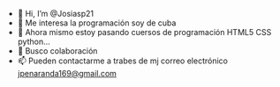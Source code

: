 - 👋 Hi, I’m @Josiasp21
- 👀 Me interesa la programación soy de cuba 
- 🌱 Ahora mismo estoy pasando cuersos de programación HTML5 CSS python...
- 💞️ Busco colaboración 
- 📫 Pueden contactarme a trabes de mj correo electrónico jpenaranda169@gmail.com

<!---
Josiasp21/Josiasp21 is a ✨ special ✨ repository because its `README.md` (this file) appears on your GitHub profile.
You can click the Preview link to take a look at your changes.
--->
